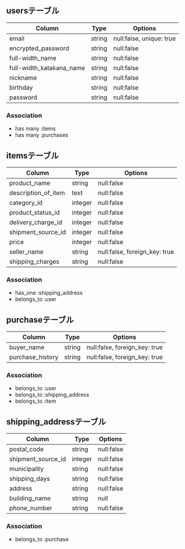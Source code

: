 ## usersテーブル

|Column                  |Type  |Options                 |
|------------------------|------|------------------------|
|email                   |string|null:false, unique: true|
|encrypted_password      |string|null:false              |
|full-width_name         |string|null:false              |
|full-width_katakana_name|string|null:false              |
|nickname                |string|null:false              |
|birthday                |string|null:false              |
|password                |string|null:false              |

### Association

- has many :items
- has many :purchases

## itemsテーブル

|Column                 |Type   |Options                      |
|-----------------------|-------|-----------------------------|
|product_name           |string |null:false                   |
|description_of_item    |text   |null:false                   |
|category_id            |integer|null:false                   |
|product_status_id      |integer|null:false                   |
|delivery_charge_id     |integer|null:false                   |
|shipment_source_id     |integer|null:false                   |
|price                  |integer|null:false                   |
|seller_name            |string |null:false, foreign_key: true|
|shipping_charges       |string |null:false                   |

### Association

- has_one :shipping_address
- belongs_to :user

## purchaseテーブル

|Column                 |Type  |Options                      |
|-----------------------|------|-----------------------------|
|buyer_name             |string|null:false, foreign_key: true|
|purchase_history       |string|null:false, foreign_key: true|

### Association

- belongs_to :user
- belongs_to :shipping_address
- belongs_to :item


## shipping_addressテーブル

|Column                 |Type   |Options                 |
|-----------------------|-------|------------------------|
|postal_code            |string |null:false              |
|shipment_source_id     |integer|null:false              |
|municipality           |string |null:false              |
|shipping_days          |string |null:false              |
|address                |string |null:false              |
|building_name          |string |null                    |
|phone_number           |string |null:false              |

### Association

- belongs_to :purchase